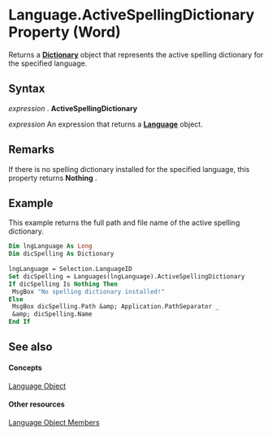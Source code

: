 
# Language.ActiveSpellingDictionary Property (Word)

Returns a  **[Dictionary](1946d60c-2abd-9ca9-8d0b-7068e9173bb3.md)** object that represents the active spelling dictionary for the specified language.


## Syntax

 _expression_ . **ActiveSpellingDictionary**

 _expression_ An expression that returns a **[Language](0acc4a42-b4c2-a415-0e38-a049b085dc86.md)** object.


## Remarks

If there is no spelling dictionary installed for the specified language, this property returns  **Nothing** .


## Example

This example returns the full path and file name of the active spelling dictionary.


```vb
Dim lngLanguage As Long 
Dim dicSpelling As Dictionary 
 
lngLanguage = Selection.LanguageID 
Set dicSpelling = Languages(lngLanguage).ActiveSpellingDictionary 
If dicSpelling Is Nothing Then 
 MsgBox "No spelling dictionary installed!" 
Else 
 MsgBox dicSpelling.Path &amp; Application.PathSeparator _ 
 &amp; dicSpelling.Name 
End If 

```


## See also


#### Concepts


[Language Object](0acc4a42-b4c2-a415-0e38-a049b085dc86.md)
#### Other resources


[Language Object Members](71b8c7ea-bb8f-3fa7-73f7-f99485ab5d4a.md)
